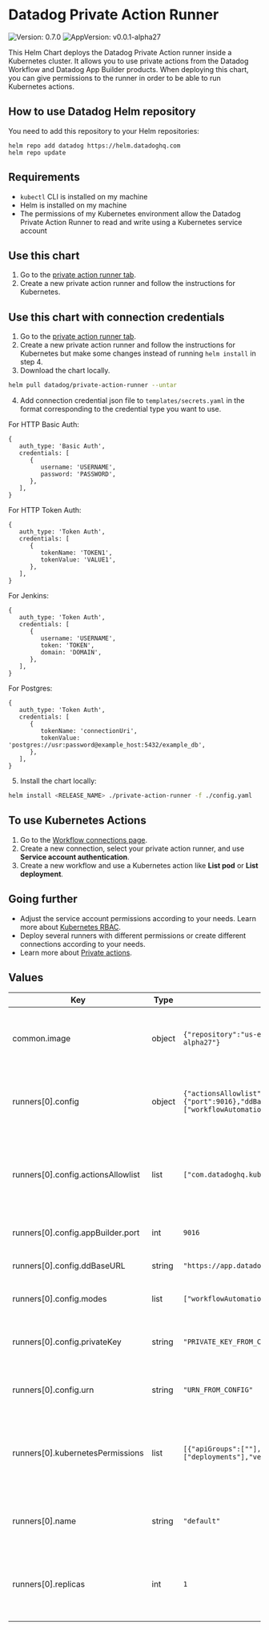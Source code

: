 # Datadog Private Action Runner

![Version: 0.7.0](https://img.shields.io/badge/Version-0.7.0-informational?style=flat-square) ![AppVersion: v0.0.1-alpha27](https://img.shields.io/badge/AppVersion-v0.0.1--alpha27-informational?style=flat-square)

This Helm Chart deploys the Datadog Private Action runner inside a Kubernetes cluster. It allows you to use private actions from the Datadog Workflow and Datadog App Builder products. When deploying this chart, you can give permissions to the runner in order to be able to run Kubernetes actions.

## How to use Datadog Helm repository

You need to add this repository to your Helm repositories:

```
helm repo add datadog https://helm.datadoghq.com
helm repo update
```

## Requirements
* `kubectl` CLI is installed on my machine
* Helm is installed on my machine
* The permissions of my Kubernetes environment allow the Datadog Private Action Runner to read and write using a Kubernetes service account

## Use this chart
1. Go to the [private action runner tab](https://app.datadoghq.com/workflow/private-action-runners).
2. Create a new private action runner and follow the instructions for Kubernetes.

## Use this chart with connection credentials
1. Go to the [private action runner tab](https://app.datadoghq.com/workflow/private-action-runners).
2. Create a new private action runner and follow the instructions for Kubernetes but make some changes instead of running `helm install` in step 4.
3. Download the chart locally.
```bash
helm pull datadog/private-action-runner --untar
```
4. Add connection credential json file to `templates/secrets.yaml` in the format corresponding to the credential type you want to use.

For HTTP Basic Auth:
```
{
   auth_type: 'Basic Auth',
   credentials: [
      {
         username: 'USERNAME',
         password: 'PASSWORD',
      },
   ],
}
```
For HTTP Token Auth:
```
{
   auth_type: 'Token Auth',
   credentials: [
      {
         tokenName: 'TOKEN1',
         tokenValue: 'VALUE1',
      },
   ],
}
```
For Jenkins:
```
{
   auth_type: 'Token Auth',
   credentials: [
      {
         username: 'USERNAME',
         token: 'TOKEN',
         domain: 'DOMAIN',
      },
   ],
}
```
For Postgres:
```
{
   auth_type: 'Token Auth',
   credentials: [
      {
         tokenName: 'connectionUri',
         tokenValue: 'postgres://usr:password@example_host:5432/example_db',
      },
   ],
}
```
5. Install the chart locally:
```bash
helm install <RELEASE_NAME> ./private-action-runner -f ./config.yaml
```

## To use Kubernetes Actions
1. Go to the [Workflow connections page](https://app.datadoghq.com/workflow/connections).
2. Create a new connection, select your private action runner, and use **Service account authentication**.
3. Create a new workflow and use a Kubernetes action like **List pod** or **List deployment**.

## Going further
* Adjust the service account permissions according to your needs. Learn more about [Kubernetes RBAC](https://kubernetes.io/docs/reference/access-authn-authz/rbac).
* Deploy several runners with different permissions or create different connections according to your needs.
* Learn more about [Private actions](https://docs.datadoghq.com/service_management/app_builder/private_actions).

## Values

| Key | Type | Default | Description |
|-----|------|---------|-------------|
| common.image | object | `{"repository":"us-east4-docker.pkg.dev/datadog-sandbox/apps-on-prem/onprem-runner","tag":"v0.0.1-alpha27"}` | Current Datadog Private Action Runner image |
| runners[0].config | object | `{"actionsAllowlist":["com.datadoghq.kubernetes.core.listPod"],"appBuilder":{"port":9016},"ddBaseURL":"https://app.datadoghq.com","modes":["workflowAutomation","appBuilder"],"privateKey":"PRIVATE_KEY_FROM_CONFIG","urn":"URN_FROM_CONFIG"}` | Configuration for the Datadog Private Action Runner |
| runners[0].config.actionsAllowlist | list | `["com.datadoghq.kubernetes.core.listPod"]` | List of actions that the Datadog Private Action Runner is allowed to execute |
| runners[0].config.appBuilder.port | int | `9016` | Required port for App Builder Mode |
| runners[0].config.ddBaseURL | string | `"https://app.datadoghq.com"` | Base URL of the Datadog app |
| runners[0].config.modes | list | `["workflowAutomation","appBuilder"]` | Modes that the runner can run in |
| runners[0].config.privateKey | string | `"PRIVATE_KEY_FROM_CONFIG"` | The runner's privateKey from the enrollment page |
| runners[0].config.urn | string | `"URN_FROM_CONFIG"` | The runner's URN from the enrollment page |
| runners[0].kubernetesPermissions | list | `[{"apiGroups":[""],"resources":["pods"],"verbs":["list","get"]},{"apiGroups":["apps"],"resources":["deployments"],"verbs":["list","get"]}]` | List of Kubernetes permissions that the Datadog Private Action Runner has |
| runners[0].name | string | `"default"` | Name of the Datadog Private Action Runner |
| runners[0].replicas | int | `1` | Number of pod instances for the Datadog Private Action Runner |
